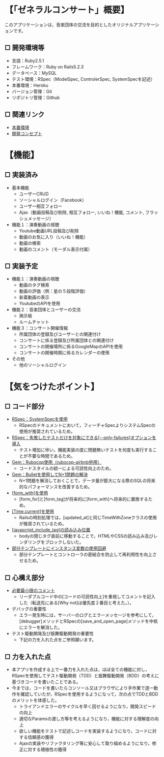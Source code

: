 # 【「ゼネラルコンサート」概要】
このアプリケーションは，音楽団体の交流を目的としたオリジナルアプリケーションです。
## □ 開発環境等
- 言語：Ruby2.5.1
- フレームワーク：Ruby on Rails5.2.3
- データベース：MySQL
- テスト環境：RSpec（ModelSpec, ControlerSpec, SystemSpecを記述）
- 本番環境：Heroku
- バージョン管理：Git
- リポジトリ管理：Github

## □ 関連リンク
- [本番環境](https://general-concert-0319.herokuapp.com/)
- [開発コンセプト](https://qiita.com/Moo_Moo_Farm/items/88e829c24e0c0f11c6b5)

# 【機能】
## □ 実装済み
- 基本機能
  - ユーザーCRUD
  - ソーシャルログイン（Facebook）
  - ユーザー相互フォロー
  - Ajax（動画投稿及び削除, 相互フォロー, いいね！機能, コメント, フラッシュメッセージ）
- 機能１：演奏動画の視聴
  - Youtube動画URL投稿及び削除
  - 動画のお気に入り（いいね！機能）
  - 動画の検索
  - 動画のコメント（モーダル表示付属）

## □ 実装予定
- 機能１：演奏動画の視聴
  - 動画のタグ検索
  - 動画の評価（例：星の５段階評価）
  - 新着動画の表示
  - YoutubeのAPIを使用
- 機能２：音楽団体とユーザーの交流
  - 掲示板
  - ルームチャット
- 機能３：コンサート開催情報
  - 所属団体の登録及びユーザーとの関連付け
  - コンサートに係る登録及び所属団体との関連付け
  - コンサートの開催場所に係るGoogleMapのAPIを使用
  - コンサートの開催時期に係るカレンダーの使用
- その他
  - 他のソーシャルログイン

# 【気をつけたポイント】
## □ コード部分
- [RSpec：SystemSpecを使用](https://qiita.com/jnchito/items/c7e6e7abf83598a6516d)
  - RSpecのドキュメントにおいて，フィーチャSpecよりシステムSpecの使用が推奨されているため。
- [RSpec：失敗したテストだけを対象にできる[--only-failures]オプションを導入](https://blog.piyo.tech/posts/2018-05-16-rspec-only-failures/)
  - テスト増加に伴い，機能実装の度に問題無いテストを何度も実行することが不要な時間であるため。
- [Gem：Rubocop使用（rubocop-airbnb併用）](https://www.slideshare.net/ssuser21f9f1/rubocop-78362847)
  - コードスタイルの統一による可読性向上のため。
- [Gem：Bulletを使用してN+1問題の解決](https://qiita.com/hirotakasasaki/items/e0be0b3fd7b0eb350327)
  - N+1問題を解消しておくことで，データ量が膨大になる際のSQLの将来的なパフォーマンスを改善するため。
- [[form_with]を使用](https://qiita.com/hmmrjn/items/24f3b8eade206ace17e2)
  - [form_for]と[form_tag]が将来的に[form_with]へ将来的に置換するため。
- [[Time.current]を使用](https://doruby.jp/users/takeshita/entries/Rails-%E6%99%82%E5%88%BB%E5%87%A6%E7%90%86%E3%81%A7%E3%81%AF%E3%80%81Time-current--Time-zone-local-%3CTimeWithZone%E3%82%AF%E3%83%A9%E3%82%B9%3E-%E3%82%92%E4%BD%BF%E3%81%86)
  - Railsの時刻処理では，[updated_at]と同じTimeWithZoneクラスの使用が推奨されているため。
- [[javascript_include_tag]の読み込み位置](https://teratail.com/questions/14600)
  - bodyの閉じタグ直前に移動することで，HTMLやCSSの読み込み及びレンダリングをブロックしないた。
- [部分テンプレートにインスタンス変数の使用回避](https://qiita.com/mom0tomo/items/e1e3fd29729b2d112a48)
  - 部分テンプレートとコントローラの密結合を防止して再利用性を向上させるため。

## □ 心構え部分
- [必要最小限のコメント](https://twitter.com/t_wada/status/904916106153828352)
  - リーダブルコード中の[コードの可読性向上]を重視してコメントを記入した（転送先にある[Why not]は優先度２番目と考えた。）。
- デバッグの重要性
  - エラー発生時には，サーバーのログとエラーメッセージを参考にして，[debugger]メソッドとRSpecの[save_and_open_page]メソッドを中核にエラーを解消した。
- テスト駆動開発及び振舞駆動開発の重要性
  - 下記の力を入れた点をご参照願います。

## □ 力を入れた点
- 本アプリを作成する上で一番力を入れた点は，ほぼ全ての機能に対し，RSpecを使用してテスト駆動開発（TDD）と振舞駆動開発（BDD）の考えに基づきコードを書いたことである。
- 今までは，コードを書いたらコンソール又はブラウザにより手作業で逐一動作を確認していたが，RSpecを使用するようになって，次の点でTDDとBDDのメリットを体感した。
  - トライアンドエラーのサイクルを早く回せるようになり，開発スピードの向上
  - 適切なParamsの渡し方等を考えるようになり，機能に対する理解度の向上
  - 欲しい機能をテストで記述しコードを実装するようになり，コードに対する信頼感の獲得
  - Ajaxの実装やリファクタリング等に安心して取り組めるようになり，修正に対する積極性の獲得
